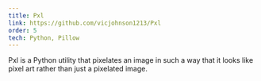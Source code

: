 ```yaml
---
title: Pxl
link: https://github.com/vicjohnson1213/Pxl
order: 5
tech: Python, Pillow
---
```


Pxl is a Python utility that pixelates an image in such a way that it looks like pixel art rather than just a pixelated image.
